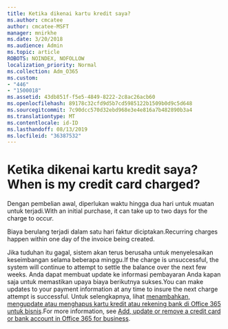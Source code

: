```yaml
---
title: Ketika dikenai kartu kredit saya?
ms.author: cmcatee
author: cmcatee-MSFT
manager: mnirkhe
ms.date: 3/20/2018
ms.audience: Admin
ms.topic: article
ROBOTS: NOINDEX, NOFOLLOW
localization_priority: Normal
ms.collection: Adm_O365
ms.custom:
- "446"
- "1500018"
ms.assetid: 43db851f-f5e5-4849-8222-2c8ac26acb60
ms.openlocfilehash: 89178c32cfd9d5b7cd5985122b1509b0d9c5d648
ms.sourcegitcommit: 7c90dcc570d32ebd968e3e4e816a7b482890b3a4
ms.translationtype: MT
ms.contentlocale: id-ID
ms.lasthandoff: 08/13/2019
ms.locfileid: "36387532"
---
```

# <a name="when-is-my-credit-card-charged"></a><span data-ttu-id="12c7a-102">Ketika dikenai kartu kredit saya?</span><span class="sxs-lookup"><span data-stu-id="12c7a-102">When is my credit card charged?</span></span>

<span data-ttu-id="12c7a-103">Dengan pembelian awal, diperlukan waktu hingga dua hari untuk muatan untuk terjadi.</span><span class="sxs-lookup"><span data-stu-id="12c7a-103">With an initial purchase, it can take up to two days for the charge to occur.</span></span>
  
<span data-ttu-id="12c7a-104">Biaya berulang terjadi dalam satu hari faktur diciptakan.</span><span class="sxs-lookup"><span data-stu-id="12c7a-104">Recurring charges happen within one day of the invoice being created.</span></span>
  
<span data-ttu-id="12c7a-105">Jika tuduhan itu gagal, sistem akan terus berusaha untuk menyelesaikan keseimbangan selama beberapa minggu.</span><span class="sxs-lookup"><span data-stu-id="12c7a-105">If the charge is unsuccessful, the system will continue to attempt to settle the balance over the next few weeks.</span></span> <span data-ttu-id="12c7a-106">Anda dapat membuat update ke informasi pembayaran Anda kapan saja untuk memastikan upaya biaya berikutnya sukses.</span><span class="sxs-lookup"><span data-stu-id="12c7a-106">You can make updates to your payment information at any time to insure the next charge attempt is successful.</span></span> <span data-ttu-id="12c7a-107">Untuk selengkapnya, lihat [menambahkan, mengupdate atau menghapus kartu kredit atau rekening bank di Office 365 untuk bisnis](https://docs.microsoft.com/en-us/office365/admin/subscriptions-and-billing/add-update-or-remove-credit-card-or-bank-account).</span><span class="sxs-lookup"><span data-stu-id="12c7a-107">For more information, see [Add, update or remove a credit card or bank account in Office 365 for business](https://docs.microsoft.com/en-us/office365/admin/subscriptions-and-billing/add-update-or-remove-credit-card-or-bank-account).</span></span>